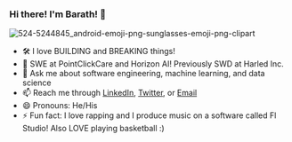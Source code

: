 ### Hi there! I'm Barath!  👋
![524-5244845_android-emoji-png-sunglasses-emoji-png-clipart](https://user-images.githubusercontent.com/69721558/120944697-e70ab500-c703-11eb-878a-cda17d556e32.png)

- 🛠 I love BUILDING and BREAKING things! 
- 🔭 SWE at PointClickCare and Horizon AI! Previously SWD at Harled Inc. 
- 💬 Ask me about software engineering, machine learning, and data science 
- 📫 Reach me through [LinkedIn](https://www.linkedin.com/in/barathvelmu/), [Twitter](https://twitter.com/BarathV03698131), or [Email](barathvelmu@gmail.com) 
- 😄 Pronouns: He/His
- ⚡ Fun fact: I love rapping and I produce music on a software called Fl Studio! Also LOVE playing basketball :) 

